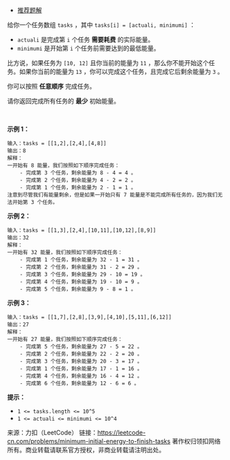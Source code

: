 * [推荐题解](https://leetcode-cn.com/problems/minimum-initial-energy-to-finish-tasks/solution/an-zhao-minimum-actual-pai-xu-de-jian-dan-zheng-mi/)

给你一个任务数组 ```tasks``` ，其中 ```tasks[i] = [actuali, minimumi]``` ：

* ```actuali``` 是完成第 ```i``` 个任务 **需要耗费** 的实际能量。
* ```minimumi``` 是开始第 ```i``` 个任务前需要达到的最低能量。

比方说，如果任务为 ```[10, 12]``` 且你当前的能量为 ```11``` ，那么你不能开始这个任务。如果你当前的能量为 ```13``` ，你可以完成这个任务，且完成它后剩余能量为 ```3``` 。

你可以按照 **任意顺序** 完成任务。

请你返回完成所有任务的 **最少** 初始能量。

 

**示例 1：**
```
输入：tasks = [[1,2],[2,4],[4,8]]
输出：8
解释：
一开始有 8 能量，我们按照如下顺序完成任务：
    - 完成第 3 个任务，剩余能量为 8 - 4 = 4 。
    - 完成第 2 个任务，剩余能量为 4 - 2 = 2 。
    - 完成第 1 个任务，剩余能量为 2 - 1 = 1 。
注意到尽管我们有能量剩余，但是如果一开始只有 7 能量是不能完成所有任务的，因为我们无法开始第 3 个任务。
```
**示例 2：**
```
输入：tasks = [[1,3],[2,4],[10,11],[10,12],[8,9]]
输出：32
解释：
一开始有 32 能量，我们按照如下顺序完成任务：
    - 完成第 1 个任务，剩余能量为 32 - 1 = 31 。
    - 完成第 2 个任务，剩余能量为 31 - 2 = 29 。
    - 完成第 3 个任务，剩余能量为 29 - 10 = 19 。
    - 完成第 4 个任务，剩余能量为 19 - 10 = 9 。
    - 完成第 5 个任务，剩余能量为 9 - 8 = 1 。
```
**示例 3：**
```
输入：tasks = [[1,7],[2,8],[3,9],[4,10],[5,11],[6,12]]
输出：27
解释：
一开始有 27 能量，我们按照如下顺序完成任务：
    - 完成第 5 个任务，剩余能量为 27 - 5 = 22 。
    - 完成第 2 个任务，剩余能量为 22 - 2 = 20 。
    - 完成第 3 个任务，剩余能量为 20 - 3 = 17 。
    - 完成第 1 个任务，剩余能量为 17 - 1 = 16 。
    - 完成第 4 个任务，剩余能量为 16 - 4 = 12 。
    - 完成第 6 个任务，剩余能量为 12 - 6 = 6 。
```

**提示：**

* ```1 <= tasks.length <= 10^5```
* ```1 <= actual​i <= minimumi <= 10^4```

来源：力扣（LeetCode）
链接：https://leetcode-cn.com/problems/minimum-initial-energy-to-finish-tasks
著作权归领扣网络所有。商业转载请联系官方授权，非商业转载请注明出处。

